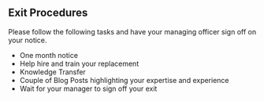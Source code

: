 ## Exit Procedures
Please follow the following tasks and have your managing officer sign off on your notice.

* One month notice
* Help hire and train your replacement
* Knowledge Transfer
* Couple of Blog Posts highlighting your expertise and experience 
* Wait for your manager to sign off your exit
